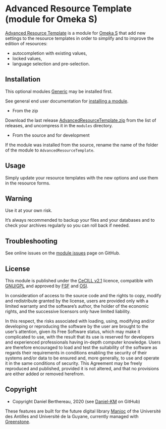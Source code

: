 Advanced Resource Template (module for Omeka S)
===============================================

[Advanced Resource Template] is a module for [Omeka S] that add new settings to
the resource templates in order to simplify and to improve the edition of
resources:

- autocompletion with existing values,
- locked values,
- language selection and pre-selection.


Installation
------------

This optional modules [Generic] may be installed first.

See general end user documentation for [installing a module].

* From the zip

Download the last release [AdvancedResourceTemplate.zip] from the list of releases, and
uncompress it in the `modules` directory.

* From the source and for development

If the module was installed from the source, rename the name of the folder of
the module to `AdvancedResourceTemplate`.


Usage
-----

Simply update your resource templates with the new options and use them in the
resource forms.


Warning
-------

Use it at your own risk.

It’s always recommended to backup your files and your databases and to check
your archives regularly so you can roll back if needed.


Troubleshooting
---------------

See online issues on the [module issues] page on GitHub.


License
-------

This module is published under the [CeCILL v2.1] licence, compatible with
[GNU/GPL] and approved by [FSF] and [OSI].

In consideration of access to the source code and the rights to copy, modify and
redistribute granted by the license, users are provided only with a limited
warranty and the software’s author, the holder of the economic rights, and the
successive licensors only have limited liability.

In this respect, the risks associated with loading, using, modifying and/or
developing or reproducing the software by the user are brought to the user’s
attention, given its Free Software status, which may make it complicated to use,
with the result that its use is reserved for developers and experienced
professionals having in-depth computer knowledge. Users are therefore encouraged
to load and test the suitability of the software as regards their requirements
in conditions enabling the security of their systems and/or data to be ensured
and, more generally, to use and operate it in the same conditions of security.
This Agreement may be freely reproduced and published, provided it is not
altered, and that no provisions are either added or removed herefrom.


Copyright
---------

* Copyright Daniel Berthereau, 2020 (see [Daniel-KM] on GitHub)

These features are built for the future digital library [Manioc] of the
Université des Antilles and Université de la Guyane, currently managed with
[Greenstone].


[Advanced Resource Template]: https://gitlab.com/Daniel-KM/Omeka-S-module-AdvancedResourceTemplate
[Omeka S]: https://omeka.org/s
[Installing a module]: http://dev.omeka.org/docs/s/user-manual/modules/#installing-modules
[Generic]: https://gitlab.com/Daniel-KM/Omeka-S-module-Generic
[AdvancedResourceTemplate.zip]: https://gitlab.com/Daniel-KM/Omeka-S-module-AdvancedResourceTemplate/releases
[module issues]: https://github.com/Daniel-KM/Omeka-S-module-AdvancedResourceTemplate/issues
[CeCILL v2.1]: https://www.cecill.info/licences/Licence_CeCILL_V2.1-en.html
[GNU/GPL]: https://www.gnu.org/licenses/gpl-3.0.html
[FSF]: https://www.fsf.org
[OSI]: http://opensource.org
[MIT]: http://http://opensource.org/licenses/MIT
[Manioc]: http://www.manioc.org
[Greenstone]: http://www.greenstone.org
[Daniel-KM]: https://github.com/Daniel-KM "Daniel Berthereau"
